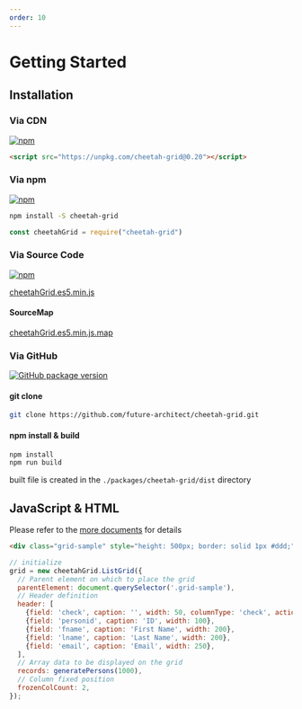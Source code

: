 ```yaml
---
order: 10
---
```


# Getting Started

## Installation

### Via CDN

[![npm](https://img.shields.io/npm/v/cheetah-grid.svg)](https://www.npmjs.com/package/cheetah-grid)

```html
<script src="https://unpkg.com/cheetah-grid@0.20"></script>
```

### Via npm

[![npm](https://img.shields.io/npm/v/cheetah-grid.svg)](https://www.npmjs.com/package/cheetah-grid)

```bash
npm install -S cheetah-grid
```

```js
const cheetahGrid = require("cheetah-grid")
```

### Via Source Code

[![npm](https://img.shields.io/npm/v/cheetah-grid.svg)](https://www.npmjs.com/package/cheetah-grid)

[cheetahGrid.es5.min.js](https://unpkg.com/cheetah-grid@0.20/dist/cheetahGrid.es5.min.js)  

#### SourceMap  

[cheetahGrid.es5.min.js.map](https://unpkg.com/cheetah-grid@0.20/dist/cheetahGrid.es5.min.js.map)  

### Via GitHub

[![GitHub package version](https://img.shields.io/github/package-json/v/future-architect/cheetah-grid.svg)](https://github.com/future-architect/cheetah-grid)

#### git clone

```bash
git clone https://github.com/future-architect/cheetah-grid.git
```

#### npm install & build

```bash
npm install
npm run build
```

built file is created in the `./packages/cheetah-grid/dist` directory

## JavaScript & HTML

Please refer to the [more documents](../api/js/README.md) for details

<code-preview>

```html
<div class="grid-sample" style="height: 500px; border: solid 1px #ddd;"></div>
```

```js
// initialize
grid = new cheetahGrid.ListGrid({
  // Parent element on which to place the grid
  parentElement: document.querySelector('.grid-sample'),
  // Header definition
  header: [
    {field: 'check', caption: '', width: 50, columnType: 'check', action: 'check'},
    {field: 'personid', caption: 'ID', width: 100},
    {field: 'fname', caption: 'First Name', width: 200},
    {field: 'lname', caption: 'Last Name', width: 200},
    {field: 'email', caption: 'Email', width: 250},
  ],
  // Array data to be displayed on the grid
  records: generatePersons(1000),
  // Column fixed position
  frozenColCount: 2,
});
```

</code-preview>
